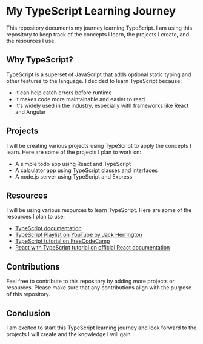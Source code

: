 My TypeScript Learning Journey
==============================

This repository documents my journey learning TypeScript. I am using this repository to keep track of the concepts I learn, the projects I create, and the resources I use.

Why TypeScript?
---------------

TypeScript is a superset of JavaScript that adds optional static typing and other features to the language. I decided to learn TypeScript because:

-   It can help catch errors before runtime
-   It makes code more maintainable and easier to read
-   It's widely used in the industry, especially with frameworks like React and Angular

Projects
--------

I will be creating various projects using TypeScript to apply the concepts I learn. Here are some of the projects I plan to work on:

-   A simple todo app using React and TypeScript
-   A calculator app using TypeScript classes and interfaces
-   A node.js server using TypeScript and Express

Resources
---------

I will be using various resources to learn TypeScript. Here are some of the resources I plan to use:

-   [TypeScript documentation](https://www.typescriptlang.org/docs/)
-   [TypeScript Playlist on YouTube by Jack Herrington](https://youtube.com/playlist?list=PLNqp92_EXZBJYFrpEzdO2EapvU0GOJ09n)
-   [TypeScript tutorial on FreeCodeCamp](https://www.freecodecamp.org/news/the-definitive-typescript-handbook/)
-   [React with TypeScript tutorial on official React documentation](https://reactjs.org/docs/typescript.html)

Contributions
-------------

Feel free to contribute to this repository by adding more projects or resources. Please make sure that any contributions align with the purpose of this repository.

Conclusion
----------

I am excited to start this TypeScript learning journey and look forward to the projects I will create and the knowledge I will gain.
